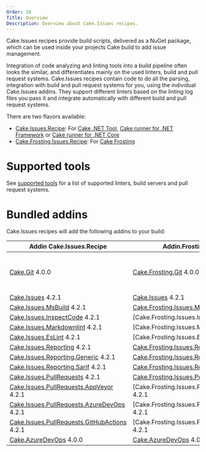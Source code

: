 ```yaml
---
Order: 10
Title: Overview
Description: Overview about Cake.Issues recipes.
---
```

Cake.Issues recipes provide build scripts, delivered as a NuGet package, which can be used inside your projects Cake build to add issue management.

Integration of code analyzing and linting tools into a build pipeline often looks the similar, and differentiates mainly on the used linters, build and pull request systems.
Cake.Issues recipes contain code to do all the parsing, integration with build and pull request systems for you, using the individual Cake.Issues addins.
They support different linters based on the linting log files you pass it and integrate automatically with different build and pull request systems.

There are two flavors available:

* [Cake.Issues.Recipe]: For [Cake .NET Tool], [Cake runner for .NET Framework] or [Cake runner for .NET Core]
* [Cake.Frosting.Issues.Recipe]: For [Cake Frosting]

# Supported tools

See [supported tools] for a list of supported linters, build servers and pull request systems.

# Bundled addins

Cake.Issues recipes will add the following addins to your build:

| Addin Cake.Issues.Recipe                                | Addin.Frosting.Issues.Recipe                            | Remarks |
|---------------------------------------------------------|---------------------------------------------------------|-|
| [Cake.Git] 4.0.0                                        | [Cake.Frosting.Git] 4.0.0                               | Only used if `RepositoryInfoProvider` type is set to `RepositoryInfoProviderType.CakeGit`. See [Git repository information configuration] for details. |
| [Cake.Issues] 4.2.1                                     | [Cake.Issues] 4.2.1                                     | |
| [Cake.Issues.MsBuild] 4.2.1                             | [Cake.Frosting.Issues.MsBuild] 4.2.1                    | |
| [Cake.Issues.InspectCode] 4.2.1                         | [Cake.Frosting.Issues.InspectCode] 4.2.1                | |
| [Cake.Issues.Markdownlint] 4.2.1                        | [Cake.Frosting.Issues.Markdownlint] 4.2.1               | |
| [Cake.Issues.EsLint] 4.2.1                              | [Cake.Frosting.Issues.EsLint] 4.2.1                     | |
| [Cake.Issues.Reporting] 4.2.1                           | [Cake.Frosting.Issues.Reporting] 4.2.1                  | |
| [Cake.Issues.Reporting.Generic] 4.2.1                   | [Cake.Frosting.Issues.Reporting.Generic] 4.2.1          | |
| [Cake.Issues.Reporting.Sarif] 4.2.1                     | [Cake.Frosting.Issues.Reporting.Sarif] 4.2.1            | |
| [Cake.Issues.PullRequests] 4.2.1                        | [Cake.Frosting.Issues.PullRequests] 4.2.1               | |
| [Cake.Issues.PullRequests.AppVeyor] 4.2.1               | [Cake.Frosting.Issues.PullRequests.AppVeyor] 4.2.1      | |
| [Cake.Issues.PullRequests.AzureDevOps] 4.2.1            | [Cake.Frosting.Issues.PullRequests.AzureDevOps] 4.2.1   | |
| [Cake.Issues.PullRequests.GitHubActions] 4.2.1          | [Cake.Frosting.Issues.PullRequests.GitHubActions] 4.2.1 | |
| [Cake.AzureDevOps] 4.0.0                                | [Cake.AzureDevOps] 4.0.0                                | |

[Cake.Issues.Recipe]: https://www.nuget.org/packages/Cake.Issues.Recipe
[Cake.Frosting.Issues.Recipe]: https://www.nuget.org/packages/Cake.Frosting.Issues.Recipe
[Cake .NET Tool]: https://cakebuild.net/docs/running-builds/runners/dotnet-tool
[Cake runner for .NET Framework]: https://cakebuild.net/docs/running-builds/runners/cake-runner-for-dotnet-framework
[Cake runner for .NET Core]: https://cakebuild.net/docs/running-builds/runners/cake-runner-for-dotnet-core
[Cake Frosting]: https://cakebuild.net/docs/running-builds/runners/cake-frosting
[supported tools]: supported-tools
[Git repository information configuration]: /docs/recipe/configuration#git-repository-information
[Cake.Git]: https://cakebuild.net/extensions/cake-git/
[Cake.Frosting.Git]: https://cakebuild.net/extensions/cake-git/
[Cake.Issues]: https://cakebuild.net/extensions/cake-issues/
[Cake.Issues.MsBuild]: https://cakebuild.net/extensions/cake-issues-msbuild/
[Cake.Frosting.Issues.MsBuild]: https://cakebuild.net/extensions/cake-issues-msbuild/
[Cake.Issues.InspectCode]: https://cakebuild.net/extensions/cake-issues-inspectcode/
[Cake.Issues.Markdownlint]: https://cakebuild.net/extensions/cake-issues-markdownlint/
[Cake.Issues.EsLint]: https://cakebuild.net/extensions/cake-issues-eslint/
[Cake.Issues.Reporting]: https://cakebuild.net/extensions/cake-issues-reporting/
[Cake.Frosting.Issues.Reporting]: https://cakebuild.net/extensions/cake-issues-reporting/
[Cake.Issues.Reporting.Generic]: https://cakebuild.net/extensions/cake-issues-reporting-generic/
[Cake.Frosting.Issues.Reporting.Generic]: https://cakebuild.net/extensions/cake-issues-reporting-generic/
[Cake.Issues.Reporting.Sarif]: https://cakebuild.net/extensions/cake-issues-reporting-sarif/
[Cake.Frosting.Issues.Reporting.Sarif]: https://cakebuild.net/extensions/cake-issues-reporting-sarif/
[Cake.Issues.PullRequests]: https://cakebuild.net/extensions/cake-issues-pullrequests/
[Cake.Frosting.Issues.PullRequests]: https://cakebuild.net/extensions/cake-issues-pullrequests/
[Cake.Issues.PullRequests.AppVeyor]: https://cakebuild.net/extensions/cake-issues-pullrequests-appveyor/
[Cake.Issues.PullRequests.AzureDevOps]: https://cakebuild.net/extensions/cake-issues-pullrequests-azuredevops/
[Cake.Issues.PullRequests.GitHubActions]: https://cakebuild.net/extensions/cake-issues-pullrequests-githubactions/
[Cake.AzureDevOps]: https://cakebuild.net/extensions/cake-azuredevops/
